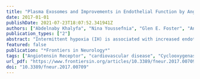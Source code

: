 ```yaml
---
title: "Plasma Exosomes and Improvements in Endothelial Function by Angiotensin 2 Type 1 Receptor or Cyclooxygenase 2 Blockade following Intermittent Hypoxia"
date: 2017-01-01
publishDate: 2021-07-23T18:07:52.341941Z
authors: ["Abdelnaby Khalyfa", "Nina Youssefnia", "Glen E. Foster", "Andrew E. Beaudin", "Zhuanghong Qiao", "Vincent Pialoux", "Matiram Pun", "Patrick J. Hanly", "Leila Kheirandish-Gozal", "Marc J. Poulin", "David Gozal"]
publication_types: ["2"]
abstract: "Intermittent hypoxia (IH) is associated with increased endothelial dysfunction and cardiovascular disorders. Exosomes released in biological fluids may act as vehicles for propagating such damage, modifying the functional phenotype of endothelial cells. Drug interventions, however, may provide protection for the endothelium, in spite of exosomal activity. Using an experimental human model of IH, we investigated whether the beneficial effects of two drugs, Celecoxib (CEL) and Losartan (LOS), on IH-induced vascular dysfunction was mediated via exosomes or independent of IH-induced exosomal cargo alterations. We hypothesized that the beneficial effects of Celecoxib (CEL) and Losartan (LOS) on IH-induced vascular dysfunction would be mediated via modifications of exosomal properties by the drugs, rather than by direct effects of the drugs on the endothelium. Ten male volunteers were exposed to IH (single exposure of 6 h) while receiving LOS, CEL, or placebo (P) for 4 days before IH exposures, and plasma samples were obtained from which exosomes were isolated, and incubated with naïve human endothelial cell cultures either not treated or pre-treated with LOS, CEL, or placebo (P). Functional reporter assays (monolayer impedance, monocyte adhesion, eNOS phosphorylation) revealed that the degree of exosome-induced endothelial dysfunction was similar among IH-exposed subjects independent of drug treatment. However, pre-treatment of naïve endothelial cells with LOS or CEL before addition of exosomes from IH-exposed subjects afforded significant protection. Thus, the cardiovascular protective impact of LOS and CEL appears to be mediated by their direct effects on endothelial cells, rather than via modulation of exosomal cargo."
featured: false
publication: "*Frontiers in Neurology*"
tags: ["Angiotensin Receptor", "cardiovascular disease", "Cyclooxygenase 2", "Endothelium", "Exosomes", "Experimental human model", "intermittent hypoxia", "Sleep Apnea", "angiotensin receptor", "cyclooxygenase 2", "endothelium", "exosomes", "experimental human model", "sleep apnea"]
url_pdf: "https://www.frontiersin.org/articles/10.3389/fneur.2017.00709/full"
doi: "10.3389/fneur.2017.00709"
---
```


